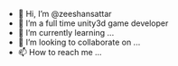 - 👋 Hi, I’m @zeeshansattar
- 👀 I’m a full time unity3d game developer
- 🌱 I’m currently learning ...
- 💞️ I’m looking to collaborate on ...
- 📫 How to reach me ...

<!---
zeeshansattar/zeeshansattar is a ✨ special ✨ repository because its `README.md` (this file) appears on your GitHub profile.
You can click the Preview link to take a look at your changes.
--->
